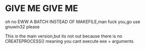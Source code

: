 # GIVE ME GIVE ME

oh no EWW A BATCH INSTEAD OF MAKEFILE,man fuck you,go use gnuwin32 please

This is the main version,but its not out because there is no CREATEPROCESS() meaning you cant execute exe + arguments
